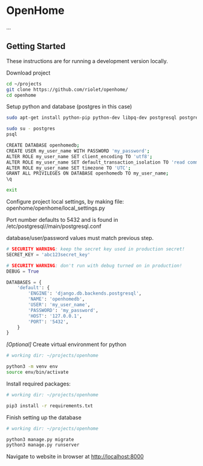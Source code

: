 # OpenHome

...



## Getting Started

These instructions are for running a development version locally.

Download project
```bash
cd ~/projects
git clone https://github.com/riolet/openhome/
cd openhome
```

Setup python and database (postgres in this case)
```bash
sudo apt-get install python-pip python-dev libpq-dev postgresql postgresql-contrib

sudo su - postgres
psql

CREATE DATABASE openhomedb;
CREATE USER my_user_name WITH PASSWORD 'my_password'; 
ALTER ROLE my_user_name SET client_encoding TO 'utf8';
ALTER ROLE my_user_name SET default_transaction_isolation TO 'read committed';
ALTER ROLE my_user_name SET timezone TO 'UTC';
GRANT ALL PRIVILEGES ON DATABASE openhomedb TO my_user_name;
\q

exit
```

Configure project local settings, by making file: openhome/openhome/local_settings.py

Port number defaults to 5432 and is found in /etc/postgresql/<version>/main/postgresql.conf

database/user/password values must match previous step.
```python
# SECURITY WARNING: keep the secret key used in production secret!
SECRET_KEY = 'abc123secret_key'

# SECURITY WARNING: don't run with debug turned on in production!
DEBUG = True

DATABASES = {
    'default': {
        'ENGINE': 'django.db.backends.postgresql',
        'NAME': 'openhomedb',
        'USER': 'my_user_name',
        'PASSWORD': 'my_password',
        'HOST': '127.0.0.1',
        'PORT': '5432',
    }
}
```


_[Optional]_ Create virtual environment for python
```bash
# working dir: ~/projects/openhome

python3 -m venv env
source env/bin/activate
```

Install required packages:
```bash
# working dir: ~/projects/openhome

pip3 install -r requirements.txt
```

Finish setting up the database
```bash
# working dir: ~/projects/openhome

python3 manage.py migrate
python3 manage.py runserver 
```

Navigate to website in browser at [http://localhost:8000](http://localhost:8000)
